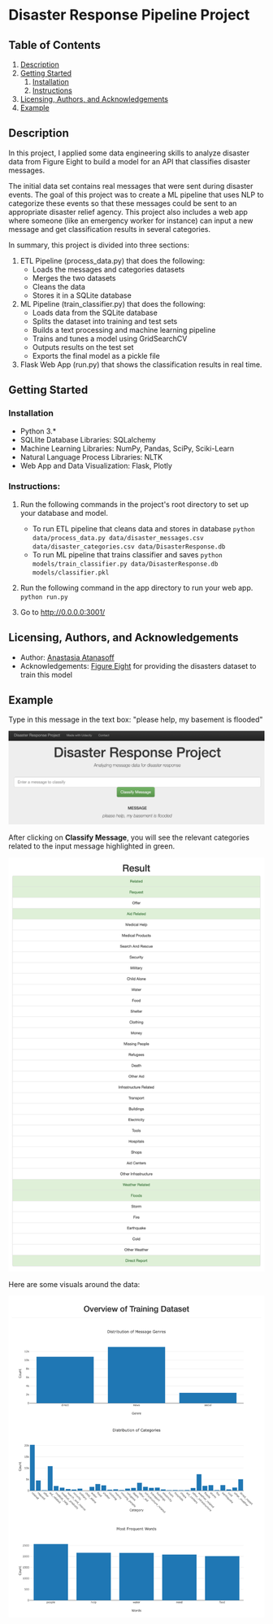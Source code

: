 # Disaster Response Pipeline Project

## Table of Contents

1. [Description](#description)
2. [Getting Started](#getting_started)
	1. [Installation](#installation)
	2. [Instructions](#instructions)
3. [Licensing, Authors, and Acknowledgements](#licensing)
4. [Example](#example)


## Description<a name="descripton"></a>

In this project, I applied some data engineering skills to analyze disaster data from Figure Eight to build a model for an API that classifies disaster messages.

The initial data set contains real messages that were sent during disaster events. The goal of this project was to create a ML pipeline that uses NLP to categorize these events so that these messages could be sent to an appropriate disaster relief agency. This project also includes a web app where someone (like an emergency worker for instance) can input a new message and get classification results in several categories. 

In summary, this project is divided into three sections:

1. ETL Pipeline (process_data.py) that does the following:
    - Loads the messages and categories datasets
    - Merges the two datasets
    - Cleans the data
    - Stores it in a SQLite database
2. ML Pipeline (train_classifier.py) that does the following:
	- Loads data from the SQLite database
	- Splits the dataset into training and test sets
	- Builds a text processing and machine learning pipeline
	- Trains and tunes a model using GridSearchCV
	- Outputs results on the test set
	- Exports the final model as a pickle file
3. Flask Web App (run.py) that shows the classification results in real time. 


## Getting Started<a name="getting_started"></a>

### Installation<a name="installation"></a>

* Python 3.*
* SQLlite Database Libraries: SQLalchemy
* Machine Learning Libraries: NumPy, Pandas, SciPy, Sciki-Learn
* Natural Language Process Libraries: NLTK
* Web App and Data Visualization: Flask, Plotly


### Instructions:<a name="instructions"></a>

1. Run the following commands in the project's root directory to set up your database and model.

    - To run ETL pipeline that cleans data and stores in database
        `python data/process_data.py data/disaster_messages.csv data/disaster_categories.csv data/DisasterResponse.db`
    - To run ML pipeline that trains classifier and saves
        `python models/train_classifier.py data/DisasterResponse.db models/classifier.pkl`

2. Run the following command in the app directory to run your web app.
    `python run.py`

3. Go to http://0.0.0.0:3001/


## Licensing, Authors, and Acknowledgements<a name="licensing"></a>

* Author: [Anastasia Atanasoff](https://github.com/atanasoffa)
* Acknowledgements: [Figure Eight](https://www.figure-eight.com/) for providing the disasters dataset to train this model


## Example<a name="example"></a>

Type in this message in the text box: "please help, my basement is flooded"

![Sample Input](screenshots/sample_input.png)

After clicking on **Classify Message**, you will see the relevant categories related to the input message highlighted in green.

![Sample Output](screenshots/sample_output.png)

Here are some visuals around the data:

![Plots](screenshots/plots.png)